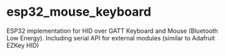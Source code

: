 # esp32_mouse_keyboard
ESP32 implementation for HID over GATT Keyboard and Mouse (Bluetooth Low Energy). Including serial API for external modules (similar to Adafruit EZKey HID)
